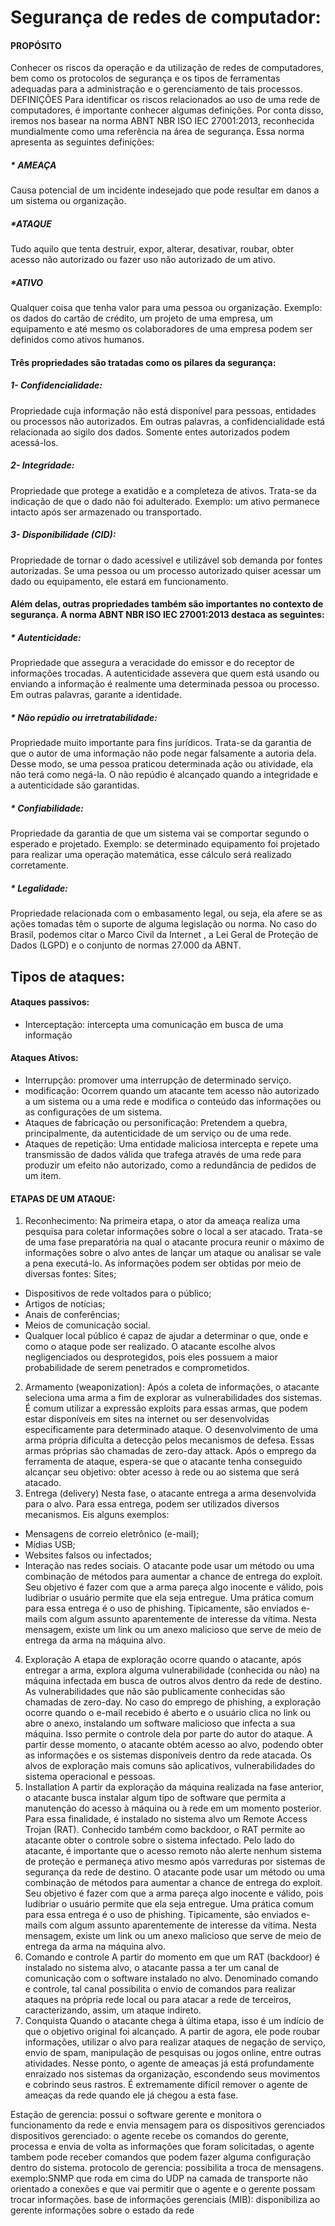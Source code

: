 # Segurança de redes de computador:

#### PROPÓSITO
Conhecer os riscos da operação e da utilização de redes de computadores, bem como os protocolos de segurança e os tipos de ferramentas adequadas para a administração e o gerenciamento de tais processos.
DEFINIÇÕES
Para identificar os riscos relacionados ao uso de uma rede de computadores, é importante conhecer algumas definições. Por conta disso, iremos nos basear na norma ABNT NBR ISO IEC 27001:2013, reconhecida mundialmente como uma referência na área de segurança. Essa norma apresenta as seguintes definições:
##### * AMEAÇA
Causa potencial de um incidente indesejado que pode resultar em danos a um sistema ou organização.
##### *ATAQUE
Tudo aquilo que tenta destruir, expor, alterar, desativar, roubar, obter acesso não autorizado ou fazer uso não autorizado de um ativo.
##### *ATIVO
Qualquer coisa que tenha valor para uma pessoa ou organização. Exemplo: os dados do cartão de crédito, um projeto de uma empresa, um equipamento e até mesmo os colaboradores de uma empresa podem ser definidos como ativos humanos.

#### Três propriedades são tratadas como os pilares da segurança: 
##### 1- Confidencialidade:
Propriedade cuja informação não está disponível para pessoas, entidades ou processos não autorizados. Em outras palavras, a confidencialidade está relacionada ao sigilo dos dados. Somente entes autorizados podem acessá-los.
##### 2- Integridade:
Propriedade que protege a exatidão e a completeza de ativos. Trata-se da indicação de que o dado não foi adulterado. Exemplo: um ativo permanece intacto após ser armazenado ou transportado.
##### 3- Disponibilidade (CID):
Propriedade de tornar o dado acessível e utilizável sob demanda por fontes autorizadas. Se uma pessoa ou um processo autorizado quiser acessar um dado ou equipamento, ele estará em funcionamento.

#### Além delas, outras propriedades também são importantes no contexto de segurança. A norma ABNT NBR ISO IEC 27001:2013 destaca as seguintes:
##### * Autenticidade:
Propriedade que assegura a veracidade do emissor e do receptor de informações trocadas. A autenticidade assevera que quem está usando ou enviando a informação é realmente uma determinada pessoa ou processo. Em outras palavras, garante a identidade.
##### * Não repúdio ou irretratabilidade:
Propriedade muito importante para fins jurídicos. Trata-se da garantia de que o autor de uma informação não pode negar falsamente a autoria dela. Desse modo, se uma pessoa praticou determinada ação ou atividade, ela não terá como negá-la. O não repúdio é alcançado quando a integridade e a autenticidade são garantidas.
##### * Confiabilidade:
Propriedade da garantia de que um sistema vai se comportar segundo o esperado e projetado. Exemplo: se determinado equipamento foi projetado para realizar uma operação matemática, esse cálculo será realizado corretamente.
##### * Legalidade:
Propriedade relacionada com o embasamento legal, ou seja, ela afere se as ações tomadas têm o suporte de alguma legislação ou norma. No caso do Brasil, podemos citar o Marco Civil da Internet , a Lei Geral de Proteção de Dados (LGPD) e o conjunto de normas 27.000 da ABNT.

## Tipos de ataques:
#### Ataques passivos:
* Interceptação: intercepta uma comunicação em busca de uma informação

#### Ataques Ativos:
* Interrupção: promover uma interrupção de determinado serviço.
* modificação: Ocorrem quando um atacante tem acesso não autorizado a um sistema ou a uma rede e modifica o conteúdo das informações ou as configurações de um sistema.
* Ataques de fabricação ou personificação: Pretendem a quebra, principalmente, da autenticidade de um serviço ou de uma rede.
* Ataques de repetição: Uma entidade maliciosa intercepta e repete uma transmissão de dados válida que trafega através de uma rede para produzir um efeito não autorizado, como a redundância de pedidos de um item.
#### ETAPAS DE UM ATAQUE:
1. Reconhecimento:
Na primeira etapa, o ator da ameaça realiza uma pesquisa para coletar informações sobre o local a ser atacado. Trata-se de uma fase preparatória na qual o atacante procura reunir o máximo de informações sobre o alvo antes de lançar um ataque ou analisar se vale a pena executá-lo.
As informações podem ser obtidas por meio de diversas fontes:
Sites;
* Dispositivos de rede voltados para o público;
* Artigos de notícias;
* Anais de conferências;
* Meios de comunicação social.
* Qualquer local público é capaz de ajudar a determinar o que, onde e como o ataque pode ser realizado. O atacante escolhe alvos negligenciados ou desprotegidos, pois eles possuem a maior probabilidade de serem penetrados e comprometidos.
2. Armamento (weaponization):
Após a coleta de informações, o atacante seleciona uma arma a fim de explorar as vulnerabilidades dos sistemas. É comum utilizar a expressão exploits para essas armas, que podem estar disponíveis em sites na internet ou ser desenvolvidas especificamente para determinado ataque.
O desenvolvimento de uma arma própria dificulta a detecção pelos mecanismos de defesa. Essas armas próprias são chamadas de zero-day attack.
Após o emprego da ferramenta de ataque, espera-se que o atacante tenha conseguido alcançar seu objetivo: obter acesso à rede ou ao sistema que será atacado.
3. Entrega (delivery)
Nesta fase, o atacante entrega a arma desenvolvida para o alvo. Para essa entrega, podem ser utilizados diversos mecanismos. Eis alguns exemplos:
* Mensagens de correio eletrônico (e-mail);
* Mídias USB;
* Websites falsos ou infectados;
* Interação nas redes sociais.
O atacante pode usar um método ou uma combinação de métodos para aumentar a chance de entrega do exploit. Seu objetivo é fazer com que a arma pareça algo inocente e válido, pois ludibriar o usuário permite que ela seja entregue.
Uma prática comum para essa entrega é o uso de phishing. Tipicamente, são enviados e-mails com algum assunto aparentemente de interesse da vítima. Nesta mensagem, existe um link ou um anexo malicioso que serve de meio de entrega da arma na máquina alvo.
4. Exploração
A etapa de exploração ocorre quando o atacante, após entregar a arma, explora alguma vulnerabilidade (conhecida ou não) na máquina infectada em busca de outros alvos dentro da rede de destino. As vulnerabilidades que não são publicamente conhecidas são chamadas de zero-day.
No caso do emprego de phishing, a exploração ocorre quando o e-mail recebido é aberto e o usuário clica no link ou abre o anexo, instalando um software malicioso que infecta a sua máquina. Isso permite o controle dela por parte do autor do ataque.
A partir desse momento, o atacante obtém acesso ao alvo, podendo obter as informações e os sistemas disponíveis dentro da rede atacada.
Os alvos de exploração mais comuns são aplicativos, vulnerabilidades do sistema operacional e pessoas.
5. Installation
A partir da exploração da máquina realizada na fase anterior, o atacante busca instalar algum tipo de software que permita a manutenção do acesso à máquina ou à rede em um momento posterior.
Para essa finalidade, é instalado no sistema alvo um Remote Access Trojan (RAT). Conhecido também como backdoor, o RAT permite ao atacante obter o controle sobre o sistema infectado.
Pelo lado do atacante, é importante que o acesso remoto não alerte nenhum sistema de proteção e permaneça ativo mesmo após varreduras por sistemas de segurança da rede de destino.
O atacante pode usar um método ou uma combinação de métodos para aumentar a chance de entrega do exploit. Seu objetivo é fazer com que a arma pareça algo inocente e válido, pois ludibriar o usuário permite que ela seja entregue.
Uma prática comum para essa entrega é o uso de phishing. Tipicamente, são enviados e-mails com algum assunto aparentemente de interesse da vítima. Nesta mensagem, existe um link ou um anexo malicioso que serve de meio de entrega da arma na máquina alvo.
6. Comando e controle
A partir do momento em que um RAT (backdoor) é instalado no sistema alvo, o atacante passa a ter um canal de comunicação com o software instalado no alvo.
Denominado comando e controle, tal canal possibilita o envio de comandos para realizar ataques na própria rede local ou para atacar a rede de terceiros, caracterizando, assim, um ataque indireto.
7. Conquista
Quando o atacante chega à última etapa, isso é um indício de que o objetivo original foi alcançado. A partir de agora, ele pode roubar informações, utilizar o alvo para realizar ataques de negação de serviço, envio de spam, manipulação de pesquisas ou jogos online, entre outras atividades.
Nesse ponto, o agente de ameaças já está profundamente enraizado nos sistemas da organização, escondendo seus movimentos e cobrindo seus rastros.
É extremamente difícil remover o agente de ameaças da rede quando ele já chegou a esta fase.


Estação de gerencia: possui o software gerente e monitora o funcionamento da rede e envia mensagem para os dispositivos gerenciados
dispositivos gerenciado: o agente recebe os comandos do gerente, processa e envia de volta as informações que foram solicitadas, o agente tambem pode receber comandos que podem fazer alguma configuração dentro do sistema.
protocolo de gerencia: possibilita a troca de mensagens. exemplo:SNMP que roda em cima do UDP na camada de transporte não orientado a conexões e que vai permitir que o agente e o gerente possam trocar informações.
base de informações gerenciais (MIB): disponibiliza ao gerente informações sobre o estado da rede
